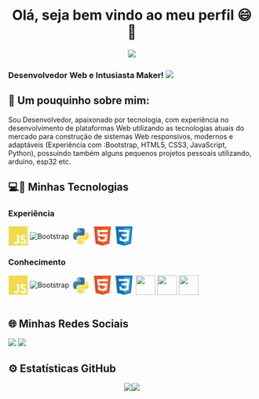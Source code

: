 <h1 align="center">Olá, seja bem vindo ao meu perfil 😄👋</h1>

<p align="center">
  <img src="https://readme-typing-svg.herokuapp.com?duration=6000&color=AC080C&background=FFFFFF00&center=true&vCenter=true&lines=Desenvolvedor+Web;Foco+na+Experi%C3%AAncia+UI%2FUX;Sempre+aprendendo+coisas+novas">
</p>

### Desenvolvedor Web e Intusiasta Maker! <img src="https://media.giphy.com/media/hvRJCLFzcasrR4ia7z/giphy.gif" width="28">

## 👨 Um pouquinho sobre mim:
<div>
  <p>
    Sou Desenvolvedor, apaixonado por tecnologia, com experiência no desenvolvimento de plataformas 
    Web utilizando as tecnologias atuais do mercado para construção de sistemas Web responsivos, 
    modernos e adaptáveis (Experiência com :Bootstrap, HTML5, CSS3, JavaScript, Python), 
    possuindo também alguns pequenos projetos pessoais utilizando, arduino, esp32 etc.
  </p>
</div>

## 💻🚀 Minhas Tecnologias  
  
<div style="display: inline_block">
  <div>
    <h3>Experiência</h3>
    <img align="center" alt="JavaScript" height="40" width="40" src="https://raw.githubusercontent.com/devicons/devicon/master/icons/javascript/javascript-plain.svg"/>
    <img align="center" alt="Bootstrap" height="40" width="40" src="https://cdn.jsdelivr.net/gh/devicons/devicon/icons/bootstrap/bootstrap-plain-wordmark.svg" />  
    <img align="center" alt="Python" height="40" width="40" src="https://raw.githubusercontent.com/devicons/devicon/master/icons/python/python-original.svg"/>
    <img align="center" alt="HTML" height="40" width="40" src="https://raw.githubusercontent.com/devicons/devicon/master/icons/html5/html5-original.svg"/>
    <img align="center" alt="CSS" height="40" width="40" src="https://raw.githubusercontent.com/devicons/devicon/master/icons/css3/css3-original.svg"/>
  </div>
    <div>
    <h3>Conhecimento</h3>
    <img align="center" alt="JavaScript" height="40" width="40" src="https://raw.githubusercontent.com/devicons/devicon/master/icons/javascript/javascript-plain.svg"/>
    <img align="center" alt="Bootstrap" height="40" width="40" src="https://cdn.jsdelivr.net/gh/devicons/devicon/icons/bootstrap/bootstrap-plain-wordmark.svg" />  
    <img align="center" alt="Python" height="40" width="40" src="https://raw.githubusercontent.com/devicons/devicon/master/icons/python/python-original.svg"/>
    <img align="center" alt="HTML" height="40" width="40" src="https://raw.githubusercontent.com/devicons/devicon/master/icons/html5/html5-original.svg"/>
    <img align="center" alt="CSS" height="40" width="40" src="https://raw.githubusercontent.com/devicons/devicon/master/icons/css3/css3-original.svg"/>
    <img align="center" alt"React" height="40" width="40" src="https://cdn.jsdelivr.net/gh/devicons/devicon/icons/react/react-original-wordmark.svg"/>
    <img align="center" alt"Django" height="40" width="40" src="https://cdn.jsdelivr.net/gh/devicons/devicon/icons/django/django-original.svg"/>
    <img align="center" alt"PHP" height="40" width="40" src="https://cdn.jsdelivr.net/gh/devicons/devicon/icons/php/php-plain.svg"/>

  </div>
  
</div><br>


## 🌐 Minhas Redes Sociais
  
<div> 
  <a href="https://www.instagram.com/devfabricioviana/" target="_blank"><img src="https://img.shields.io/badge/-Instagram-%23E4405F?style=for-the-badge&logo=instagram&logoColor=white" target="_blank"></a>
  <a href="https://www.linkedin.com/in/fabriciosviana" target="_blank"><img src="https://img.shields.io/badge/-LinkedIn-%230077B5?style=for-the-badge&logo=linkedin&logoColor=white" target="_blank"></a> 
</div>

## ⚙️ Estatísticas GitHub

<div align="center">
  <a href="https://github.com/FabriciosViana">
  <img height="170em" src="https://github-readme-stats.vercel.app/api/top-langs/?username=FabriciosViana&layout=&langs_count=7&theme=dark"/><img height="170em" src="https://github-readme-stats.vercel.app/api?username=FabriciosViana&show_icons=true&theme=dark&include_all_commits=true&count_private=true"/>
</div>
  



